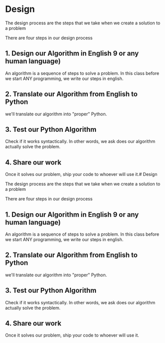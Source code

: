 # Design

The design process are the steps that we take when we create a solution to a problem

There are four steps in our design process
## 1.  Design our Algorithm in English 9 or any human language)
An algorithm is a sequence of steps to solve a problem.
In this class before we start ANY programming, we write our steps in english.

## 2. Translate our Algorithm from English to Python
we'll translate our algorithm into "proper" Python.

## 3. Test our Python Algorithm
Check if it works syntactically.  In other words, we ask does our algorithm actually solve the problem.

## 4. Share our work
Once it solves our problem, ship your code to whoever will use it.# Design

The design process are the steps that we take when we create a solution to a problem

There are four steps in our design process
## 1.  Design our Algorithm in English 9 or any human language)
An algorithm is a sequence of steps to solve a problem.
In this class before we start ANY programming, we write our steps in english.

## 2. Translate our Algorithm from English to Python
we'll translate our algorithm into "proper" Python.

## 3. Test our Python Algorithm
Check if it works syntactically.  In other words, we ask does our algorithm actually solve the problem.

## 4. Share our work
Once it solves our problem, ship your code to whoever will use it.